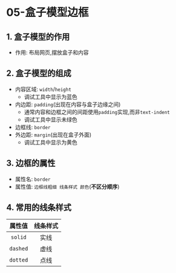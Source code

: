 # 05-盒子模型边框

## 1. 盒子模型的作用

- 作用: 布局网页,摆放盒子和内容

## 2. 盒子模型的组成

- 内容区域: `width`/`height`
  - 调试工具中显示为蓝色 
- 内边距: `padding`(出现在内容与盒子边缘之间)
  - 通常内容和边框之间的间距使用`padding`实现,而非`text-indent`
  - 调试工具中显示未绿色
- 边框线: `border`
- 外边距: `margin`(出现在盒子外面)
  - 调试工具中显示为黄色

## 3. 边框的属性

- 属性名: `border`
- 属性值: `边框线粗细 线条样式 颜色`(**不区分顺序**)

## 4. 常用的线条样式

|   属性值    | 线条样式 |
|:--------:|:----:|
| `solid`  |  实线  |
| `dashed` |  虚线  |
| `dotted` |  点线  |